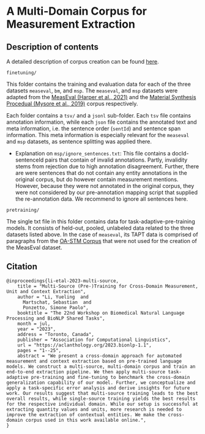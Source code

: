 # A Multi-Domain Corpus for Measurement Extraction

## Description of contents

A detailed description of corpus creation can be found [here]([https://aclanthology.org/2023.bionlp-1.1/]).

`finetuning/` 

This folder contains the training and evaluation data for each of the three datasets `measeval`, `bm`, and `msp`. The `measeval`, and `msp` datasets were adapted from the [MeasEval (Harper et al., 2021)](https://github.com/harperco/MeasEval) and the [Material Synthesis Procedual (Mysore et al., 2019)](https://github.com/olivettigroup/annotated-materials-syntheses) corpus respectively.

Each folder contains a `tsv/` and a `jsonl` sub-folder. Each `tsv` file contains annotation information, while each `json` file contains the annotated text and meta information, i.e. the sentence order (`sentId`) and sentence span information. This meta information is especially relevant for the `measeval` and `msp` datasets, as sentence splitting was applied there.

- Explanation on `msp/ignore_sentences.txt`: This file contains a docId-sentenceId pairs that contain of invalid annotations. Partly, invalidity stems from rejection due to high annotation disagreement. Further, there are were sentences that do not contain any entity annotations in the original corpus, but do however contain measurement mentions. However, because they were not annotated in the original corpus, they were not considered by our pre-annotation mapping script that supplied the re-annotation data. We recommend to ignore all sentences here. 

`pretraining/` 

The single txt file in this folder contains data for task-adaptive-pre-training models. It consists of held-out, pooled, unlabeled data related to the three datasets listed above.
In the case of `measeval`, its TAPT data is comprised of paragraphs from the [OA-STM Corpus](https://elsevierlabs.github.io/OA-STM-Corpus/) that were not used for the creation of the MeasEval dataset.

## Citation
```
@inproceedings{li-etal-2023-multi-source,
    title = "Multi-Source (Pre-)Training for Cross-Domain Measurement, Unit and Context Extraction",
    author = "Li, Yueling  and
      Martschat, Sebastian  and
      Ponzetto, Simone Paolo",
    booktitle = "The 22nd Workshop on Biomedical Natural Language Processing and BioNLP Shared Tasks",
    month = jul,
    year = "2023",
    address = "Toronto, Canada",
    publisher = "Association for Computational Linguistics",
    url = "https://aclanthology.org/2023.bionlp-1.1",
    pages = "1--25",
    abstract = "We present a cross-domain approach for automated measurement and context extraction based on pre-trained language models. We construct a multi-source, multi-domain corpus and train an end-to-end extraction pipeline. We then apply multi-source task-adaptive pre-training and fine-tuning to benchmark the cross-domain generalization capability of our model. Further, we conceptualize and apply a task-specific error analysis and derive insights for future work. Our results suggest that multi-source training leads to the best overall results, while single-source training yields the best results for the respective individual domain. While our setup is successful at extracting quantity values and units, more research is needed to improve the extraction of contextual entities. We make the cross-domain corpus used in this work available online.",
}
```
